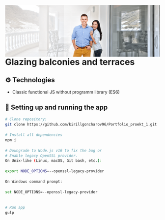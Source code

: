<img align="left" src="src/assets/img/main/bg.png" atl="preview"/>

# Glazing balconies and terraces


## ⚙ Technologies
- Classic functional JS without programm library (ES6)

## 🔌 Setting up and running the app

```bash
# Clone repository:
git clone https://github.com/kirillgoncharov96/Portfolio_proekt_1.git

# Install all dependencies
npm i

# Downgrade to Node.js v16 to fix the bug or
# Enable legacy OpenSSL provider.
On Unix-like (Linux, macOS, Git bash, etc.):

export NODE_OPTIONS=--openssl-legacy-provider

On Windows command prompt:

set NODE_OPTIONS=--openssl-legacy-provider


# Run app
gulp
```
